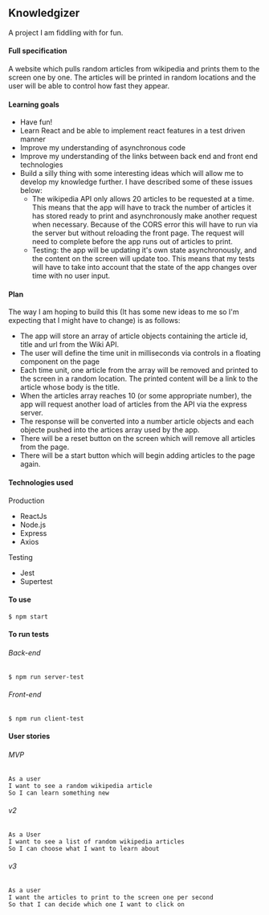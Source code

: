 ## Knowledgizer

A project I am fiddling with for fun.

#### Full specification
A website which pulls random articles from wikipedia and prints them to the screen one by one. The articles will be printed in random locations and the user will be able to control how fast they appear.

#### Learning goals
* Have fun!
* Learn React and be able to implement react features in a test driven manner
* Improve my understanding of asynchronous code
* Improve my understanding of the links between back end and front end technologies
* Build a silly thing with some interesting ideas which will allow me to develop my knowledge further. I have described some of these issues below:
  * The wikipedia API only allows 20 articles to be requested at a time. This means that the app will have to track the number of articles it has stored ready to print and asynchronously make another request when necessary. Because of the CORS error this will have to run via the server but without reloading the front page. The request will need to complete before the app runs out of articles to print.
  * Testing: the app will be updating it's own state asynchronously, and the content on the screen will update too. This means that my tests will have to take into account that the state of the app changes over time with no user input.

#### Plan
The way I am hoping to build this (It has some new ideas to me so I'm expecting that I might have to change) is as follows:
* The app will store an array of article objects containing the article id, title and url from the Wiki API.
* The user will define the time unit in milliseconds via controls in a floating component on the page
* Each time unit, one article from the array will be removed and printed to the screen in a random location. The printed content will be a link to the article whose body is the title.
* When the articles array reaches 10 (or some appropriate number), the app will request another load of articles from the API via the express server.
* The response will be converted into a number article objects and each objecte pushed into the artices array used by the app.
* There will be a reset button on the screen which will remove all articles from the page.
* There will be a start button which will begin adding articles to the page again.

#### Technologies used
Production
* ReactJs
* Node.js
* Express
* Axios

Testing
* Jest
* Supertest

#### To use
```
$ npm start
```

#### To run tests
###### Back-end
```
$ npm run server-test
```
###### Front-end
```
$ npm run client-test
```


#### User stories

###### MVP
```
As a user
I want to see a random wikipedia article
So I can learn something new
```

###### v2
```
As a User
I want to see a list of random wikipedia articles
So I can choose what I want to learn about
```

###### v3
```
As a user
I want the articles to print to the screen one per second
So that I can decide which one I want to click on
```
